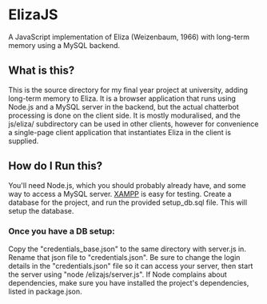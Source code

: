 # ElizaJS
A JavaScript implementation of Eliza (Weizenbaum, 1966) with long-term memory using a MySQL backend.


## What is this?
This is the source directory for my final year project at university, adding long-term memory to Eliza. It is a browser application that runs using Node.js and a MySQL server in the backend, but the actual chatterbot processing is done on the client side. It is mostly moduralised, and the js/eliza/ subdirectory can be used in other clients, however for convenience a single-page client application that instantiates Eliza in the client is supplied.

## How do I Run this?
You'll need Node.js, which you should probably already have, and some way to access a  MySQL server. [XAMPP](https://www.apachefriends.org/download.html) is easy for testing. Create a database for the project, and run the provided setup_db.sql file. This will setup the database. 
### Once you have a DB setup:
Copy the "credentials_base.json" to the same directory with server.js in. Rename that json file to "credentials.json". Be sure to change the login details in the "credentials.json" file so it can access your server, then start the server using "node /elizajs/server.js". If Node complains about dependencies, make sure you have installed the project's dependencies, listed in package.json.

